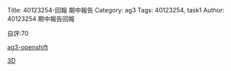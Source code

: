 Title: 40123254-回報 期中報告 
Category: ag3
Tags: 40123254, task1
Author: 40123254
期中報告回報

<!-- PELICAN_END_SUMMARY -->

自評:70

<a href="http://python-cadp13bg99.rhcloud.com/ag1/scrum1_week8_abcd">ag3-openshift</a>

 <a href="https://cad.onshape.com/documents/29d1a262b055745e59be7c09/w/1f25948ad73282e2440ffdcf/e/ccd48f0c61cb60e7db123438">3D</a>
 
